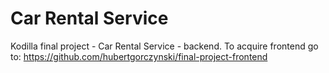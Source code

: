 # Car Rental Service

Kodilla final project - Car Rental Service - backend. To acquire frontend go to: https://github.com/hubertgorczynski/final-project-frontend
